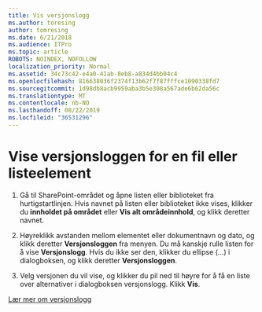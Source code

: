 ```yaml
---
title: Vis versjonslogg
ms.author: toresing
author: tomresing
ms.date: 6/21/2018
ms.audience: ITPro
ms.topic: article
ROBOTS: NOINDEX, NOFOLLOW
localization_priority: Normal
ms.assetid: 34c73c42-e4a0-41ab-8eb8-a834d4bb04c4
ms.openlocfilehash: 816638036f2374f13b62f7f87fffce1090338fd7
ms.sourcegitcommit: 1d98db8acb9959aba3b5e308a567ade6b62da56c
ms.translationtype: MT
ms.contentlocale: nb-NO
ms.lasthandoff: 08/22/2019
ms.locfileid: "36531296"
---
```

# <a name="view-version-history-of-a-file-or-list-item"></a>Vise versjonsloggen for en fil eller listeelement

1. Gå til SharePoint-området og åpne listen eller biblioteket fra hurtigstartlinjen. Hvis navnet på listen eller biblioteket ikke vises, klikker du **innholdet på området** eller **Vis alt områdeinnhold**, og klikk deretter navnet.
    
2. Høyreklikk avstanden mellom elementet eller dokumentnavn og dato, og klikk deretter **Versjonsloggen** fra menyen. Du må kanskje rulle listen for å vise **Versjonslogg**. Hvis du ikke ser den, klikker du ellipse (...) i dialogboksen, og klikk deretter **Versjonsloggen**.
    
3. Velg versjonen du vil vise, og klikker du pil ned til høyre for å få en liste over alternativer i dialogboksen versjonslogg. Klikk **Vis**.
    
[Lær mer om versjonslogg](https://go.microsoft.com/fwlink/?linkid=875709)
  

